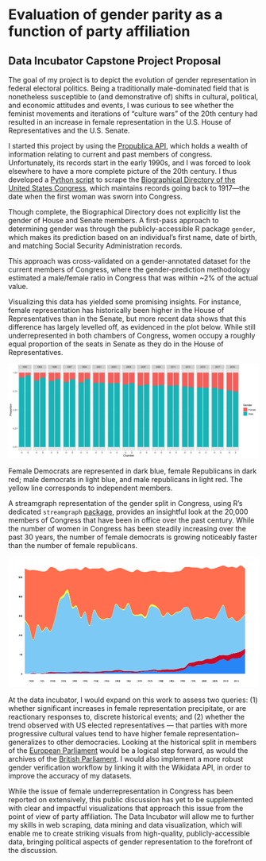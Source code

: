 # Evaluation of gender parity as a function of party affiliation
## Data Incubator Capstone Project Proposal

The goal of my project is to depict the evolution of gender representation in federal electoral politics. Being a traditionally male-dominated field that is nonetheless susceptible to (and demonstrative of) shifts in cultural, political, and economic attitudes and events, I was curious to see whether the feminist movements and iterations of “culture wars” of the 20th century had resulted in an increase in female representation in the U.S. House of Representatives and the U.S. Senate.

I started this project by using the [Propublica API](https://projects.propublica.org/api-docs/congress-api/members/), which holds a wealth of information relating to current and past members of congress. Unfortunately, its records start in the early 1990s, and I was forced to look elsewhere to have a more complete picture of the 20th century. I thus developed a [Python script](https://github.com/thomatou/data_incubator/blob/master/biography_congress_scraping_cleaning.ipynb) to scrape the [Biographical Directory of the United States Congress](http://bioguide.congress.gov/biosearch/biosearch1.asp), which maintains records going back to 1917—the date when the first woman was sworn into Congress. 

Though complete, the Biographical Directory does not explicitly list the gender of House and Senate members. A first-pass approach to determining gender was through the publicly-accessible R package `gender`, which makes its prediction based on an individual’s first name, date of birth, and matching Social Security Administration records.

This approach was cross-validated on a gender-annotated dataset for the current members of Congress, where the gender-prediction methodology estimated a male/female ratio in Congress that was within ~2% of the actual value.

Visualizing this data has yielded some promising insights. For instance, female representation has historically been higher in the House of Representatives than in the Senate, but more recent data shows that this difference has largely levelled off, as evidenced in the plot below. While still underrepresented in both chambers of Congress, women occupy a roughly equal proportion of the seats in Senate as they do in the House of Representatives.

![](Stacked_bar_chart.png)

Female Democrats are represented in dark blue, female Republicans in dark red; male democrats in light blue, and male republicans in light red. The yellow line corresponds to independent members.

A streamgraph representation of the gender split in Congress, using R’s dedicated `streamgraph` [package](https://github.com/hrbrmstr/streamgraph), provides an insightful look at the 20,000 members of Congress that have been in office over the past century. While the number of women in Congress has been steadily increasing over the past 30 years, the number of female democrats is growing noticeably faster than the number of female republicans.

![](Streamgraph.png)



At the data incubator, I would expand on this work to assess two queries: (1) whether significant increases in female representation precipitate, or are reactionary responses to, discrete historical events; and (2) whether the trend observed with US elected representatives — that parties with more progressive cultural values tend to have higher female representation–generalizes to other democracies. Looking at the historical split in members of the [European Parliament](https://www.europarl.europa.eu/meps/en/home) would be a logical step forward, as would the archives of the [British Parliament](https://www.historyofparliamentonline.org/research). I would also implement a more robust gender verification workflow by linking it with the Wikidata API, in order to improve the accuracy of my datasets.

While the issue of female underrepresentation in Congress has been reported on extensively, this public discussion has yet to be supplemented with clear and impactful visualizations that approach this issue from the point of view of party affiliation. The Data Incubator will allow me to further my skills in web scraping, data mining and data visualization, which will enable me to create striking visuals from high-quality, publicly-accessible data, bringing political aspects of gender representation to the forefront of the discussion.



